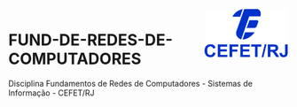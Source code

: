 <img src="cefet-logo1.png" align="right" width="150">

# FUND-DE-REDES-DE-COMPUTADORES
 Disciplina Fundamentos de Redes de Computadores - Sistemas de Informação - CEFET/RJ
